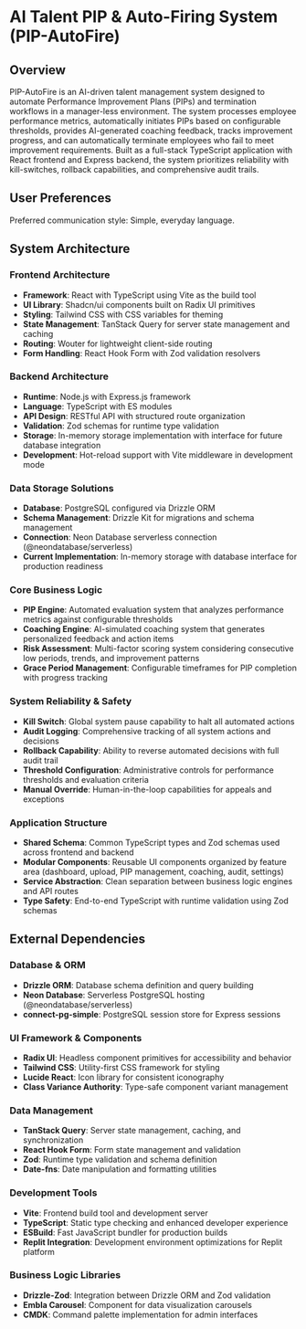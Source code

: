 # AI Talent PIP & Auto-Firing System (PIP-AutoFire)

## Overview

PIP-AutoFire is an AI-driven talent management system designed to automate Performance Improvement Plans (PIPs) and termination workflows in a manager-less environment. The system processes employee performance metrics, automatically initiates PIPs based on configurable thresholds, provides AI-generated coaching feedback, tracks improvement progress, and can automatically terminate employees who fail to meet improvement requirements. Built as a full-stack TypeScript application with React frontend and Express backend, the system prioritizes reliability with kill-switches, rollback capabilities, and comprehensive audit trails.

## User Preferences

Preferred communication style: Simple, everyday language.

## System Architecture

### Frontend Architecture
- **Framework**: React with TypeScript using Vite as the build tool
- **UI Library**: Shadcn/ui components built on Radix UI primitives
- **Styling**: Tailwind CSS with CSS variables for theming
- **State Management**: TanStack Query for server state management and caching
- **Routing**: Wouter for lightweight client-side routing
- **Form Handling**: React Hook Form with Zod validation resolvers

### Backend Architecture
- **Runtime**: Node.js with Express.js framework
- **Language**: TypeScript with ES modules
- **API Design**: RESTful API with structured route organization
- **Validation**: Zod schemas for runtime type validation
- **Storage**: In-memory storage implementation with interface for future database integration
- **Development**: Hot-reload support with Vite middleware in development mode

### Data Storage Solutions
- **Database**: PostgreSQL configured via Drizzle ORM
- **Schema Management**: Drizzle Kit for migrations and schema management
- **Connection**: Neon Database serverless connection (@neondatabase/serverless)
- **Current Implementation**: In-memory storage with database interface for production readiness

### Core Business Logic
- **PIP Engine**: Automated evaluation system that analyzes performance metrics against configurable thresholds
- **Coaching Engine**: AI-simulated coaching system that generates personalized feedback and action items
- **Risk Assessment**: Multi-factor scoring system considering consecutive low periods, trends, and improvement patterns
- **Grace Period Management**: Configurable timeframes for PIP completion with progress tracking

### System Reliability & Safety
- **Kill Switch**: Global system pause capability to halt all automated actions
- **Audit Logging**: Comprehensive tracking of all system actions and decisions
- **Rollback Capability**: Ability to reverse automated decisions with full audit trail
- **Threshold Configuration**: Administrative controls for performance thresholds and evaluation criteria
- **Manual Override**: Human-in-the-loop capabilities for appeals and exceptions

### Application Structure
- **Shared Schema**: Common TypeScript types and Zod schemas used across frontend and backend
- **Modular Components**: Reusable UI components organized by feature area (dashboard, upload, PIP management, coaching, audit, settings)
- **Service Abstraction**: Clean separation between business logic engines and API routes
- **Type Safety**: End-to-end TypeScript with runtime validation using Zod schemas

## External Dependencies

### Database & ORM
- **Drizzle ORM**: Database schema definition and query building
- **Neon Database**: Serverless PostgreSQL hosting (@neondatabase/serverless)
- **connect-pg-simple**: PostgreSQL session store for Express sessions

### UI Framework & Components
- **Radix UI**: Headless component primitives for accessibility and behavior
- **Tailwind CSS**: Utility-first CSS framework for styling
- **Lucide React**: Icon library for consistent iconography
- **Class Variance Authority**: Type-safe component variant management

### Data Management
- **TanStack Query**: Server state management, caching, and synchronization
- **React Hook Form**: Form state management and validation
- **Zod**: Runtime type validation and schema definition
- **Date-fns**: Date manipulation and formatting utilities

### Development Tools
- **Vite**: Frontend build tool and development server
- **TypeScript**: Static type checking and enhanced developer experience
- **ESBuild**: Fast JavaScript bundler for production builds
- **Replit Integration**: Development environment optimizations for Replit platform

### Business Logic Libraries
- **Drizzle-Zod**: Integration between Drizzle ORM and Zod validation
- **Embla Carousel**: Component for data visualization carousels
- **CMDK**: Command palette implementation for admin interfaces